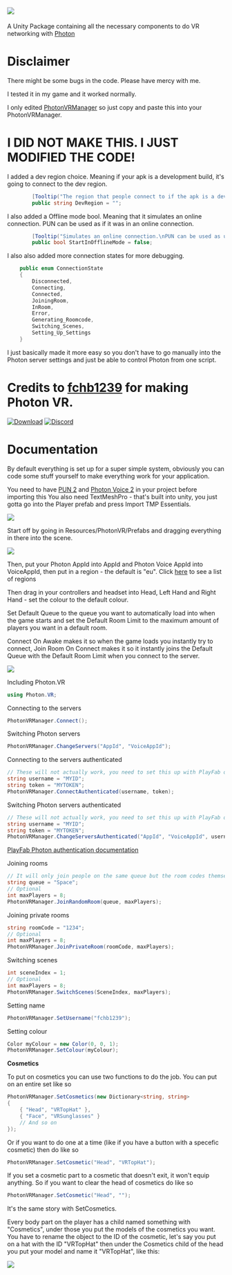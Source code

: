 # ![](Visuals/SmallerText.png)
A Unity Package containing all the necessary components to do VR networking with [Photon](https://photonengine.com)

# Disclaimer

There might be some bugs in the code. Please have mercy with me.

I tested it in my game and it worked normally.

I only edited [PhotonVRManager](https://github.com/TMTimeVR/PhotonVR/blob/main/PhotonVRManager.cs) so just copy and paste this into your PhotonVRManager.


# I DID NOT MAKE THIS. I JUST MODIFIED THE CODE! 

I added a dev region choice. Meaning if your apk is a development build, it's going to connect to the dev region.
```cs
        [Tooltip("The region that people connect to if the apk is a development build (check your build settings).")]
        public string DevRegion = "";
```
I also added a Offline mode bool. Meaning that it simulates an online connection. PUN can be used as if it was in an online connection.
```cs
        [Tooltip("Simulates an online connection.\nPUN can be used as usual.")]
        public bool StartInOfflineMode = false;
```
I also also added more connection states for more debugging.
```cs
    public enum ConnectionState
    {
        Disconnected,
        Connecting,
        Connected,
        JoiningRoom,
        InRoom,
        Error,
        Generating_Roomcode,
        Switching_Scenes,
        Setting_Up_Settings
    }
```

I just basically made it more easy so you don't have to go manually into the Photon server settings and just be able to control Photon from one script.

# Credits to [fchb1239]([https://github.com/fchb1239/PhotonVR/releases](https://github.com/fchb1239/PhotonVR)) for making Photon VR.

[![Download](https://img.shields.io/badge/Download-blue.svg)](https://github.com/fchb1239/PhotonVR/releases)
[![Discord](https://img.shields.io/badge/Discord-blue.svg)](https://discord.gg/rRvnU846Bf)

# Documentation
By default everything is set up for a super simple system, obviously you can code some stuff yourself to make everything work for your application.

You need to have [PUN 2](https://assetstore.unity.com/packages/tools/network/pun-2-free-119922) and [Photon Voice 2](https://assetstore.unity.com/packages/tools/audio/photon-voice-2-130518) in your project before importing this
You also need TextMeshPro - that's built into unity, you just gotta go into the Player prefab and press Import TMP Essentials.

![](https://user-images.githubusercontent.com/29258204/178261709-e87f2177-d4bc-4878-91ae-5d2d52d5081c.png)


Start off by going in Resources/PhotonVR/Prefabs and dragging everything in there into the scene.

![](https://user-images.githubusercontent.com/29258204/178261831-ee9e4744-5b80-443f-9dcc-5913dcaaca49.png)


Then, put your Photon AppId into AppId and Photon Voice AppId into VoiceAppId, then put in a region - the default is "eu". Click [here](https://doc.photonengine.com/en-us/pun/current/connection-and-authentication/regions) to see a list of regions

Then drag in your controllers and headset into Head, Left Hand and Right Hand - set the colour to the default colour.

Set Default Queue to the queue you want to automatically load into when the game starts and set the Default Room Limit to the maximum amount of players you want in a default room.

Connect On Awake makes it so when the game loads you instantly try to connect, Join Room On Connect makes it so it instantly joins the Default Queue with the Default Room Limit when you connect to the server.

![](https://user-images.githubusercontent.com/29258204/178260207-79da9ffe-efbb-44cc-a648-1cd40900c82d.png)

Including Photon.VR
```cs
using Photon.VR;
```

Connecting to the servers
```cs
PhotonVRManager.Connect();
```

Switching Photon servers
```cs
PhotonVRManager.ChangeServers("AppId", "VoiceAppId");
```

Connecting to the servers authenticated
```cs
// These will not actually work, you need to set this up with PlayFab or something else
string username = "MYID";
string token = "MYTOKEN";
PhotonVRManager.ConnectAuthenticated(username, token);
```

Switching Photon servers authenticated
```cs
// These will not actually work, you need to set this up with PlayFab or something else
string username = "MYID";
string token = "MYTOKEN";
PhotonVRManager.ChangeServersAuthenticated("AppId", "VoiceAppId", username, token);
```

[PlayFab Photon authentication documentation](https://docs.microsoft.com/en-us/gaming/playfab/sdks/photon/quickstart)

Joining rooms
```cs
// It will only join people on the same queue but the room codes themselves are random
string queue = "Space";
// Optional
int maxPlayers = 8;
PhotonVRManager.JoinRandomRoom(queue, maxPlayers);
```

Joining private rooms
```cs
string roomCode = "1234";
// Optional
int maxPlayers = 8;
PhotonVRManager.JoinPrivateRoom(roomCode, maxPlayers);
```

Switching scenes
```cs
int sceneIndex = 1;
// Optional
int maxPlayers = 8;
PhotonVRManager.SwitchScenes(SceneIndex, maxPlayers);
```

Setting name
```cs
PhotonVRManager.SetUsername("fchb1239");
```


Setting colour
```cs
Color myColour = new Color(0, 0, 1);
PhotonVRManager.SetColour(myColour);
```

<b>Cosmetics</b>

To put on cosmetics you can use two functions to do the job. You can put on an entire set like so
```cs
PhotonVRManager.SetCosmetics(new Dictionary<string, string>
{
    { "Head", "VRTopHat" },
    { "Face", "VRSunglasses" }
    // And so on
});
```

Or if you want to do one at a time (like if you have a button with a specefic cosmetic) then do like so
```cs
PhotonVRManager.SetCosmetic("Head", "VRTopHat");
```

If you set a cosmetic part to a cosmetic that doesn't exit, it won't equip anything. So if you want to clear the head of cosmetics do like so
```cs
PhotonVRManager.SetCosmetic("Head", "");
```
It's the same story with SetCosmetics.

Every body part on the player has a child named something with "Cosmetics", under those you put the models of the cosmetics you want.
You have to rename the object to the ID of the cosmetic, let's say you put on a hat with the ID "VRTopHat" then under the Cosmetics child of the head you put your model and name it "VRTopHat", like this:

![](https://user-images.githubusercontent.com/29258204/178257224-254c10c5-e68a-4fd9-97f4-308896e62bf7.png)



